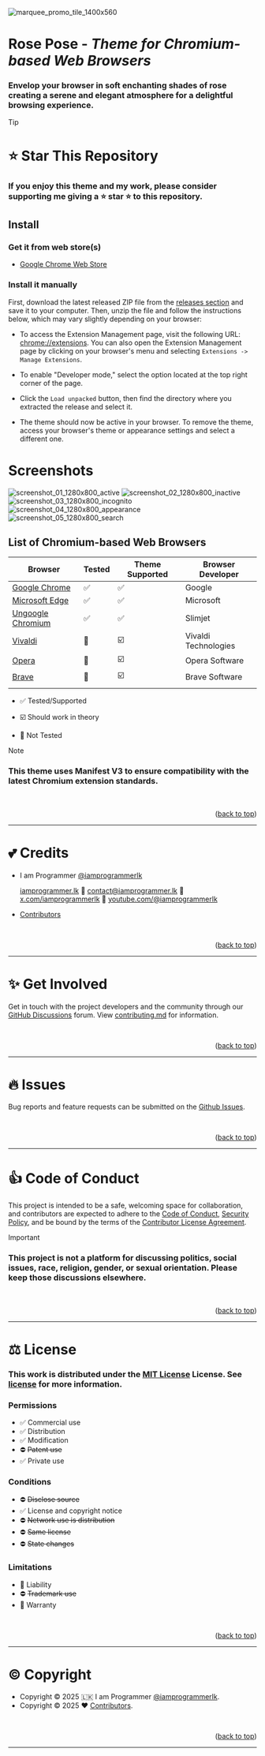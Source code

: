 <a name="readme-top"></a>

![marquee_promo_tile_1400x560](/resource/promo_tile/marquee_promo_tile_1400x560.png)

# Rose Pose - _Theme for Chromium-based Web Browsers_

### Envelop your browser in soft enchanting shades of rose creating a serene and elegant atmosphere for a delightful browsing experience.

> [!TIP]
>
> # ⭐ Star This Repository
>
> ### If you enjoy this theme and my work, please consider supporting me giving a ⭐ star ⭐ to this repository.

## Install

### Get it from web store(s)

- [Google Chrome Web Store](https://chromewebstore.google.com/detail/ihahnhlimemjhmpfijgmnopiolhnmnjj)

### Install it manually

First, download the latest released ZIP file from the [releases section](/../../releases) and save it to your computer. Then, unzip the file and follow the instructions below, which may vary slightly depending on your browser:

- To access the Extension Management page, visit the following URL: [chrome://extensions](chrome://extensions). You can also open the Extension Management page by clicking on your browser's menu and selecting `Extensions -> Manage Extensions`.

- To enable "Developer mode," select the option located at the top right corner of the page.

- Click the `Load unpacked` button, then find the directory where you extracted the release and select it.

- The theme should now be active in your browser. To remove the theme, access your browser's theme or appearance settings and select a different one.

# Screenshots

![screenshot_01_1280x800_active](/resource/screenshot/screenshot_01_1280x800_active.png)
![screenshot_02_1280x800_inactive](/resource/screenshot/screenshot_02_1280x800_inactive.png)
![screenshot_03_1280x800_incognito](/resource/screenshot/screenshot_03_1280x800_incognito.png)
![screenshot_04_1280x800_appearance](/resource/screenshot/screenshot_04_1280x800_appearance.png)
![screenshot_05_1280x800_search](/resource/screenshot/screenshot_05_1280x800_search.png)

## List of Chromium-based Web Browsers

| Browser                       | Tested | Theme Supported | Browser Developer    |
| ----------------------------- | ------ | --------------- | -------------------- |
| [Google Chrome][chrome]       | ✅     | ✅              | Google               |
| [Microsoft Edge][edge]        | ✅     | ✅              | Microsoft            |
| [Ungoogle Chromium][chromium] | ✅     | ✅              | Slimjet              |
| [Vivaldi][vivaldi]            | 🔴     | ☑️              | Vivaldi Technologies |
| [Opera][opera]                | 🔴     | ☑️              | Opera Software       |
| [Brave][brave]                | 🔴     | ☑️              | Brave Software       |
|                               |        |                 |                      |

[chrome]: https://www.google.com/chrome/
[edge]: https://www.microsoft.com/en-us/edge
[chromium]: https://github.com/ungoogled-software/ungoogled-chromium
[vivaldi]: https://vivaldi.com/
[opera]: https://www.opera.com/
[brave]: https://brave.com/

- ✅ Tested/Supported

- ☑️ Should work in theory

- 🔴 Not Tested

> [!NOTE]
>
> ### This theme uses Manifest V3 to ensure compatibility with the latest Chromium extension standards.

<br>
<p align="right">(<a href="#readme-top">back to top</a>)</p>

---

# 💕 Credits

- I am Programmer [@iamprogrammerlk](https://github.com/iamprogrammerlk)

  [iamprogrammer.lk](https://iamprogrammer.lk) 🔸 [contact@iamprogrammer.lk](mailto:contact@iamprogrammer.lk) 🔸 [x.com/iamprogrammerlk](https://x.com/iamprogrammerlk) 🔸 [youtube.com/@iamprogrammerlk](https://youtube.com/@iamprogrammerlk)

- [Contributors](/../../graphs/contributors)

<br>
<p align="right">(<a href="#readme-top">back to top</a>)</p>

---

# ✨ Get Involved

Get in touch with the project developers and the community through our [GitHub Discussions](/../../discussions) forum. View [contributing.md](/contributing.md) for information.

<br>
<p align="right">(<a href="#readme-top">back to top</a>)</p>

---

# 🔥 Issues

Bug reports and feature requests can be submitted on the [Github Issues](/../../issues).

<br>
<p align="right">(<a href="#readme-top">back to top</a>)</p>

---

# 👍 Code of Conduct

This project is intended to be a safe, welcoming space for collaboration, and contributors are expected to adhere to the [Code of Conduct](/code_of_conduct.md), [Security Policy](/security.md), and be bound by the terms of the [Contributor License Agreement](/contributor_license_agreement.md).

> [!IMPORTANT]
>
> ### This project is not a platform for discussing politics, social issues, race, religion, gender, or sexual orientation. Please keep those discussions elsewhere.

<br>
<p align="right">(<a href="#readme-top">back to top</a>)</p>

---

# ⚖️ License

### This work is distributed under the [MIT License](https://choosealicense.com/licenses/mit/) License. See [license](/license.md) for more information.

### Permissions

- ✅ Commercial use
- ✅ Distribution
- ✅ Modification
- ⛔ ~~Patent use~~
- ✅ Private use

### Conditions

- ⛔ ~~Disclose source~~
- ✅ License and copyright notice
- ⛔ ~~Network use is distribution~~
- ⛔ ~~Same license~~
- ⛔ ~~State changes~~

### Limitations

- 🚫 Liability
- ⛔ ~~Trademark use~~
- 🚫 Warranty

<br>
<p align="right">(<a href="#readme-top">back to top</a>)</p>

---

# ©️ Copyright

- Copyright © 2025 🇱🇰 I am Programmer [@iamprogrammerlk](https://github.com/iamprogrammerlk).
- Copyright © 2025 ❤️ [Contributors](/../../graphs/contributors).

<br>
<p align="right">(<a href="#readme-top">back to top</a>)</p>

---

